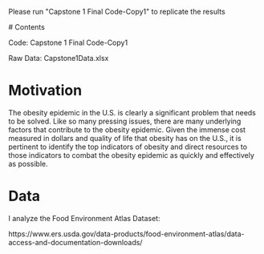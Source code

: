<p> Please run "Capstone 1 Final Code-Copy1" to replicate the results </p>
# Contents
  <p>Code: Capstone 1 Final Code-Copy1</p>
  <p>Raw Data: Capstone1Data.xlsx</p>

# Motivation
<p>The obesity epidemic in the U.S. is clearly a significant problem that needs to be solved. Like so many pressing issues, there are many underlying factors that contribute to the obesity epidemic. Given the immense cost measured in dollars and quality of life that obesity has on the U.S., it is pertinent to identify the top indicators of obesity and direct resources to those indicators to combat the obesity epidemic as quickly and effectively as possible.</p>

# Data
<p>I analyze the Food Environment Atlas Dataset:</p>
https://www.ers.usda.gov/data-products/food-environment-atlas/data-access-and-documentation-downloads/
